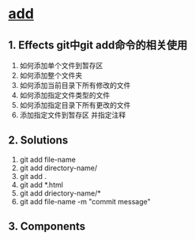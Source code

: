 # [add][git-add]

## 1. **Effects** git中git add命令的相关使用

1. 如何添加单个文件到暂存区
2. 如何添加整个文件夹
3. 如何添加当前目录下所有修改的文件
4. 如何添加指定文件类型的文件
5. 如何添加指定目录下所有更改的文件
6. 添加指定文件到暂存区 并指定注释

## 2. **Solutions**

1. git add file-name
2. git add directory-name/
3. git add .
4. git add *.html
5. git add driectory-name/*
6. git add file-name -m "commit message"

## 3. **Components**

[git-add]: https://blog.csdn.net/qq_56599702/article/details/129758510
